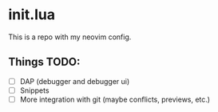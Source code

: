 # init.lua

This is a repo with my neovim config.

## Things TODO:

- [ ] DAP (debugger and debugger ui)
- [ ] Snippets
- [ ] More integration with git (maybe conflicts, previews, etc.)

